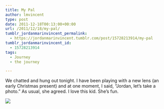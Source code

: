 ```yaml
---
title: My Pal
author: lmvincent
type: post
date: 2011-12-18T00:13:00+00:00
url: /2011/12/18/my-pal/
tumblr_jordanmarinvincent_permalink:
  - https://jordanmarinvincent.tumblr.com/post/15728213914/my-pal
tumblr_jordanmarinvincent_id:
  - 15728213914
tags:
  - Journey
  - the journey

---
```

We chatted and hung out tonight. I have been playing with a new lens (an early Christmas present) and at one moment, I said, &ldquo;Jordan, let&rsquo;s take a photo.&rdquo; As usual, she agreed. I love this kid. She&rsquo;s fun.

![][1]

 [1]: https://media.tumblr.com/tumblr_lyu8ipKHNb1r5aaue.jpg